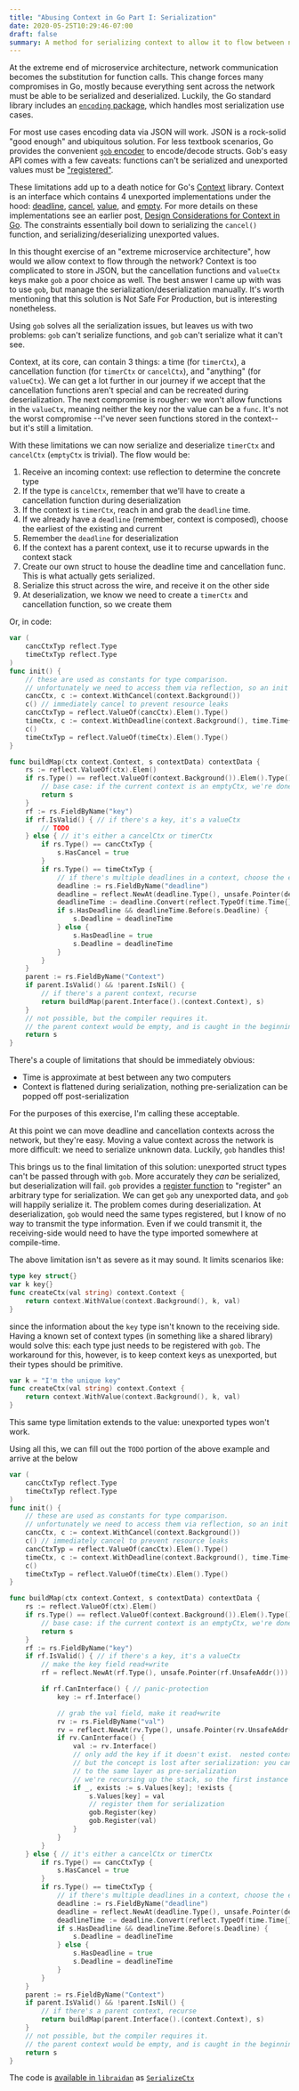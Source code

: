 ```yaml
---
title: "Abusing Context in Go Part I: Serialization"
date: 2020-05-25T10:29:46-07:00
draft: false
summary: A method for serializing context to allow it to flow between networked hosts
---
```


At the extreme end of microservice architecture, network communication becomes the substitution for function calls.
This change forces many compromises in Go, mostly because everything sent across the network must be able to be serialized and deserialized.
Luckily, the Go standard library includes an [`encoding` package][encoding package], which handles most serialization use cases.

For most use cases encoding data via JSON will work. JSON is a rock-solid "good enough" and ubiquitous solution. 
For less textbook scenarios, Go provides the convenient [`gob` encoder][gob source] to encode/decode structs. 
Gob's easy API comes with a few caveats: functions can't be serialized and unexported values must be ["registered"][gob register].

These limitations add up to a death notice for Go's [Context][go context package] library. 
Context is an interface which contains 4 unexported implementations under the hood: [deadline][timer ctx], [cancel][cancel ctx], [value][value ctx], and [empty][empty ctx]. 
For more details on these implementations see an earlier post, [Design Considerations for Context in Go](/posts/context-in-go/). 
The constraints essentially boil down to serializing the `cancel()` function, and serializing/deserializing unexported values.

In this thought exercise of an "extreme microservice architecture", how would we allow context to flow through the network? 
Context is too complicated to store in JSON, but the cancellation functions and `valueCtx` keys make `gob` a poor choice as well. 
The best answer I came up with was to use `gob`, but manage the serialization/deserialization manually. 
It's worth mentioning that this solution is Not Safe For Production, but is interesting nonetheless.

Using `gob` solves all the serialization issues, but leaves us with two problems: `gob` can't serialize functions, and `gob` can't serialize what it can't see.

Context, at its core, can contain 3 things: a time (for `timerCtx`), a cancellation function (for `timerCtx` or `cancelCtx`), and "anything" (for `valueCtx`). 
We can get a lot further in our journey if we accept that the cancellation functions aren't special and can be recreated during deserialization. 
The next compromise is rougher: we won't allow functions in the `valueCtx`, meaning neither the key nor the value can be a `func`. 
It's not the worst compromise --I've never seen functions stored in the context-- but it's still a limitation.

With these limitations we can now serialize and deserialize `timerCtx` and `cancelCtx` (`emptyCtx` is trivial). 
The flow would be: 
 1. Receive an incoming context: use reflection to determine the concrete type
 1. If the type is `cancelCtx`, remember that we'll have to create a cancellation function during deserialization
 1. If the context is `timerCtx`, reach in and grab the `deadline` time.
 1. If we already have a `deadline` (remember, context is composed), choose the earliest of the existing and current
 1. Remember the `deadline` for deserialization
 1. If the context has a parent context, use it to recurse upwards in the context stack
 1. Create our own struct to house the deadline time and cancellation func.  This is what actually gets serialized.
 1. Serialize this struct across the wire, and receive it on the other side
 1. At deserialization, we know we need to create a `timerCtx` and cancellation function, so we create them

Or, in code:
```go
var (
	cancCtxTyp reflect.Type
	timeCtxTyp reflect.Type
)
func init() {
	// these are used as constants for type comparison.
	// unfortunately we need to access them via reflection, so an init function is required
	cancCtx, c := context.WithCancel(context.Background())
	c() // immediately cancel to prevent resource leaks
	cancCtxTyp = reflect.ValueOf(cancCtx).Elem().Type()
	timeCtx, c := context.WithDeadline(context.Background(), time.Time{})
	c()
	timeCtxTyp = reflect.ValueOf(timeCtx).Elem().Type()
}

func buildMap(ctx context.Context, s contextData) contextData {
	rs := reflect.ValueOf(ctx).Elem()
	if rs.Type() == reflect.ValueOf(context.Background()).Elem().Type() {
		// base case: if the current context is an emptyCtx, we're done.
		return s
	}
	rf := rs.FieldByName("key")
	if rf.IsValid() { // if there's a key, it's a valueCtx
		// TODO
	} else { // it's either a cancelCtx or timerCtx
		if rs.Type() == cancCtxTyp {
			s.HasCancel = true
		}
		if rs.Type() == timeCtxTyp {
			// if there's multiple deadlines in a context, choose the earliest
			deadline := rs.FieldByName("deadline")
			deadline = reflect.NewAt(deadline.Type(), unsafe.Pointer(deadline.UnsafeAddr())).Elem()
			deadlineTime := deadline.Convert(reflect.TypeOf(time.Time{})).Interface().(time.Time)
			if s.HasDeadline && deadlineTime.Before(s.Deadline) {
				s.Deadline = deadlineTime
			} else {
				s.HasDeadline = true
				s.Deadline = deadlineTime
			}
		}
	}
	parent := rs.FieldByName("Context")
	if parent.IsValid() && !parent.IsNil() {
		// if there's a parent context, recurse
		return buildMap(parent.Interface().(context.Context), s)
	}
	// not possible, but the compiler requires it.
	// the parent context would be empty, and is caught in the beginning
	return s
}
```
 
There's a couple of limitations that should be immediately obvious:
 - Time is approximate at best between any two computers
 - Context is flattened during serialization, nothing pre-serialization can be popped off post-serialization

For the purposes of this exercise, I'm calling these acceptable.

At this point we can move deadline and cancellation contexts across the network, but they're easy. 
Moving a value context across the network is more difficult: we need to serialize unknown data. Luckily, `gob` handles this!

This brings us to the final limitation of this solution: unexported struct types can't be passed through with `gob`. 
More accurately they *can* be serialized, but deserialization will fail. 
`gob` provides a [register function][gob register] to "register" an arbitrary type for serialization. 
We can get `gob` any unexported data, and `gob` will happily serialize it.  The problem comes during deserialization. 
At deserialization, `gob` would need the same types registered, but I know of no way to transmit the type information. 
Even if we could transmit it, the receiving-side would need to have the type imported somewhere at compile-time.

The above limitation isn't as severe as it may sound.  It limits scenarios like:
```go
type key struct{}
var k key{}
func createCtx(val string) context.Context {
	return context.WithValue(context.Background(), k, val)
}
```
since the information about the `key` type isn't known to the receiving side. 
Having a known set of context types (in something like a shared library) would solve this: each type just needs to be registered with `gob`. 
The workaround for this, however, is to keep context keys as unexported, but their types should be primitive.
```go
var k = "I'm the unique key"
func createCtx(val string) context.Context {
	return context.WithValue(context.Background(), k, val)
}
``` 
This same type limitation extends to the value: unexported types won't work.

Using all this, we can fill out the `TODO` portion of the above example and arrive at the below
```go
var (
	cancCtxTyp reflect.Type
	timeCtxTyp reflect.Type
)
func init() {
	// these are used as constants for type comparison.
	// unfortunately we need to access them via reflection, so an init function is required
	cancCtx, c := context.WithCancel(context.Background())
	c() // immediately cancel to prevent resource leaks
	cancCtxTyp = reflect.ValueOf(cancCtx).Elem().Type()
	timeCtx, c := context.WithDeadline(context.Background(), time.Time{})
	c()
	timeCtxTyp = reflect.ValueOf(timeCtx).Elem().Type()
}

func buildMap(ctx context.Context, s contextData) contextData {
	rs := reflect.ValueOf(ctx).Elem()
	if rs.Type() == reflect.ValueOf(context.Background()).Elem().Type() {
		// base case: if the current context is an emptyCtx, we're done.
		return s
	}
	rf := rs.FieldByName("key")
	if rf.IsValid() { // if there's a key, it's a valueCtx
		// make the key field read+write
		rf = reflect.NewAt(rf.Type(), unsafe.Pointer(rf.UnsafeAddr())).Elem()

		if rf.CanInterface() { // panic-protection
			key := rf.Interface()

			// grab the val field, make it read+write
			rv := rs.FieldByName("val")
			rv = reflect.NewAt(rv.Type(), unsafe.Pointer(rv.UnsafeAddr())).Elem()
			if rv.CanInterface() {
				val := rv.Interface()
				// only add the key if it doesn't exist.  nested contexts can have the same keys
				// but the concept is lost after serialization: you can't drop things off the stack
				// to the same layer as pre-serialization
				// we're recursing up the stack, so the first instance of the key is the one we want
				if _, exists := s.Values[key]; !exists {
					s.Values[key] = val
					// register them for serialization
					gob.Register(key)
					gob.Register(val)
				}
			}
		}
	} else { // it's either a cancelCtx or timerCtx
		if rs.Type() == cancCtxTyp {
			s.HasCancel = true
		}
		if rs.Type() == timeCtxTyp {
			// if there's multiple deadlines in a context, choose the earliest
			deadline := rs.FieldByName("deadline")
			deadline = reflect.NewAt(deadline.Type(), unsafe.Pointer(deadline.UnsafeAddr())).Elem()
			deadlineTime := deadline.Convert(reflect.TypeOf(time.Time{})).Interface().(time.Time)
			if s.HasDeadline && deadlineTime.Before(s.Deadline) {
				s.Deadline = deadlineTime
			} else {
				s.HasDeadline = true
				s.Deadline = deadlineTime
			}
		}
	}
	parent := rs.FieldByName("Context")
	if parent.IsValid() && !parent.IsNil() {
		// if there's a parent context, recurse
		return buildMap(parent.Interface().(context.Context), s)
	}
	// not possible, but the compiler requires it.
	// the parent context would be empty, and is caught in the beginning
	return s
}
```
The code is [available in `libraidan`][libraidan] as [`SerializeCtx`][SerializeCtx docs]

[encoding package]:https://golang.org/pkg/encoding/
[gob source]:https://golang.org/pkg/encoding/gob/
[gob register]:https://golang.org/pkg/encoding/gob/#Register
[go context package]:https://golang.org/pkg/context/
[timer ctx]:https://golang.org/src/context/context.go#L427
[cancel ctx]:https://golang.org/src/context/context.go#L232
[value ctx]:https://golang.org/src/context/context.go#L513
[empty ctx]:https://golang.org/src/context/context.go#L171
[gob register]:https://golang.org/pkg/encoding/gob/#Register
[libraidan]:https://github.com/raidancampbell/libraidan/
[SerializeCtx docs]:https://godoc.org/github.com/raidancampbell/libraidan/pkg/rruntime#SerializeCtx
